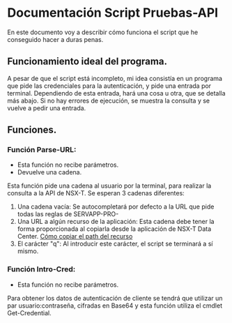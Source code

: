 # Documentación Script Pruebas-API
En este documento voy a describir cómo funciona el script que he conseguido hacer a duras penas.
## Funcionamiento ideal del programa.
A pesar de que el script está incompleto, mi idea consistía en un programa que pide las credenciales para la autenticación, y pide una entrada por terminal. Dependiendo de esta entrada, hará una cosa u otra, que se detalla más abajo. Si no hay errores de ejecución, se muestra la consulta y se vuelve a pedir una entrada.
## Funciones.
### Función Parse-URL:
- Esta función no recibe parámetros. 
- Devuelve una cadena. 

Esta función pide una cadena al usuario por la terminal, para realizar la consulta a la API de NSX-T. Se esperan 3 cadenas diferentes:
1. Una cadena vacía: Se autocompletará por defecto a la URL que pide todas las reglas de SERVAPP-PRO-
2. Una URL a algún recurso de la aplicación: Esta cadena debe tener la forma proporcionada al copiarla desde la aplicación de NSX-T Data Center. [Cómo copiar el path del recurso](https://drive.google.com/file/d/1o-cikh9H32egGpM3egRWnU4qHBkQoyuA/view?usp=sharing)
3. El carácter "q": Al introducir este carácter, el script se terminará a sí mismo.

### Función Intro-Cred:
- Esta función no recibe parámetros.



Para obtener los datos de autenticación de cliente se tendrá que utilizar un par usuario:contraseña, cifradas en Base64 y  esta función utiliza el cmdlet Get-Credential. 
<!--stackedit_data:
eyJoaXN0b3J5IjpbMTkyMzQ1NTAwOSwxODU4MDQ1Nzc4LDEwMD
c1NTgxMDYsLTE1MDM3MDU4MCw4MDc5MTM2NzQsLTMzMjQ1NTM2
M119
-->